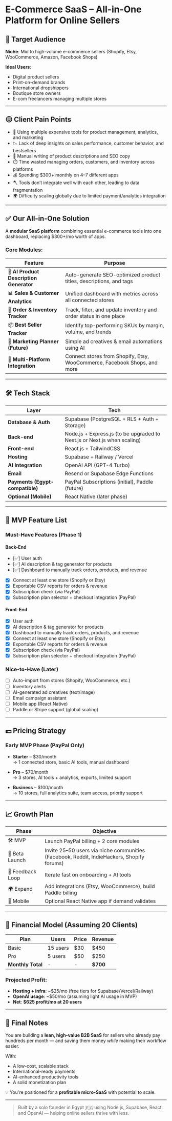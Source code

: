 # E-Commerce SaaS – All-in-One Platform for Online Sellers

## 🎯 Target Audience

**Niche**: Mid to high-volume e-commerce sellers (Shopify, Etsy, WooCommerce, Amazon, Facebook Shops)

**Ideal Users**:

-   Digital product sellers
-   Print-on-demand brands
-   International dropshippers
-   Boutique store owners
-   E-com freelancers managing multiple stores

---

## 😖 Client Pain Points

-   🔧 Using multiple expensive tools for product management, analytics, and marketing
-   📉 Lack of deep insights on sales performance, customer behavior, and bestsellers
-   🧠 Manual writing of product descriptions and SEO copy
-   ⏱️ Time wasted managing orders, customers, and inventory across platforms
-   💰 Spending $300+ monthly on 4–7 different apps
-   🪓 Tools don’t integrate well with each other, leading to data fragmentation
-   🌍 Difficulty scaling globally due to limited payment/analytics integration

---

## ✅ Our All-in-One Solution

A **modular SaaS platform** combining essential e-commerce tools into one dashboard, replacing $300+/mo worth of apps.

### Core Modules:

| Feature                                 | Purpose                                                                  |
| --------------------------------------- | ------------------------------------------------------------------------ |
| 🧠 **AI Product Description Generator** | Auto-generate SEO-optimized product titles, descriptions, and tags       |
| 📊 **Sales & Customer Analytics**       | Unified dashboard with metrics across all connected stores               |
| 🛒 **Order & Inventory Tracker**        | Track, filter, and update inventory and order status in one place        |
| 📦 **Best Seller Tracker**              | Identify top-performing SKUs by margin, volume, and trends               |
| 🎯 **Marketing Planner (Future)**       | Simple ad creatives & email automations using AI                         |
| 🔗 **Multi-Platform Integration**       | Connect stores from Shopify, Etsy, WooCommerce, Facebook Shops, and more |

---

## 🛠️ Tech Stack

| Layer                           | Tech                                                                     |
| ------------------------------- | ------------------------------------------------------------------------ |
| **Database & Auth**             | Supabase (PostgreSQL + RLS + Auth + Storage)                             |
| **Back-end**                    | Node.js + Express.js (to be upgraded to Nest.js or Next.js when scaling) |
| **Front-end**                   | React.js + TailwindCSS                                                   |
| **Hosting**                     | Supabase + Railway / Vercel                                              |
| **AI Integration**              | OpenAI API (GPT-4 Turbo)                                                 |
| **Email**                       | Resend or Supabase Edge Functions                                        |
| **Payments (Egypt-compatible)** | PayPal Subscriptions (initial), Paddle (future)                          |
| **Optional (Mobile)**           | React Native (later phase)                                               |

---

## 🚀 MVP Feature List

### Must-Have Features (Phase 1)

#### Back-End

-   [✅] User auth
-   [✅] AI description & tag generator for products
-   [✅] Dashboard to manually track orders, products, and revenue
-   [x] Connect at least one store (Shopify or Etsy)
-   [x] Exportable CSV reports for orders & revenue
-   [x] Subscription check (via PayPal)
-   [x] Subscription plan selector + checkout integration (PayPal)

#### Front-End

-   [x] User auth
-   [x] AI description & tag generator for products
-   [x] Dashboard to manually track orders, products, and revenue
-   [x] Connect at least one store (Shopify or Etsy)
-   [x] Exportable CSV reports for orders & revenue
-   [x] Subscription check (via PayPal)
-   [x] Subscription plan selector + checkout integration (PayPal)

### Nice-to-Have (Later)

-   [ ] Auto-import from stores (Shopify, WooCommerce, etc.)
-   [ ] Inventory alerts
-   [ ] AI-generated ad creatives (text/image)
-   [ ] Email campaign assistant
-   [ ] Mobile app (React Native)
-   [ ] Paddle or Stripe support (global scaling)

---

## 💵 Pricing Strategy

### Early MVP Phase (PayPal Only)

-   **Starter** – $30/month  
    → 1 connected store, basic AI tools, manual dashboard

-   **Pro** – $70/month  
    → 3 stores, AI tools + analytics, exports, limited support

-   **Business** – $100/month  
    → 10 stores, full analytics suite, team access, priority support

---

## 📈 Growth Plan

| Phase            | Objective                                                                                 |
| ---------------- | ----------------------------------------------------------------------------------------- |
| 🛠 MVP            | Launch PayPal billing + 2 core modules                                                    |
| 🚀 Beta Launch   | Invite 25–50 users via niche communities (Facebook, Reddit, IndieHackers, Shopify forums) |
| 💬 Feedback Loop | Iterate fast on onboarding + AI tools                                                     |
| 🌍 Expand        | Add integrations (Etsy, WooCommerce), build Paddle billing                                |
| 📱 Mobile        | Optional React Native app if demand validates                                             |

---

## 🧮 Financial Model (Assuming 20 Clients)

| Plan              | Users    | Price | Revenue  |
| ----------------- | -------- | ----- | -------- |
| Basic             | 15 users | $30   | $450     |
| Pro               | 5 users  | $50   | $250     |
| **Monthly Total** | -        | -     | **$700** |

### Projected Profit:

-   **Hosting + infra**: ~$25/mo (free tiers for Supabase/Vercel/Railway)
-   **OpenAI usage**: ~$50/mo (assuming light AI usage in MVP)
-   **Net**: **$625 profit/mo at 20 users**

---

## 🧭 Final Notes

You are building a **lean, high-value B2B SaaS** for sellers who already pay hundreds per month — and saving them money _while_ making their workflow easier.

With:

-   A low-cost, scalable stack
-   International-ready payments
-   AI-enhanced productivity tools
-   A solid monetization plan

💡 You're positioned for a **profitable micro-SaaS** with potential to scale.

---

> Built by a solo founder in Egypt 🇪🇬 using Node.js, Supabase, React, and OpenAI — helping online sellers thrive with less.
